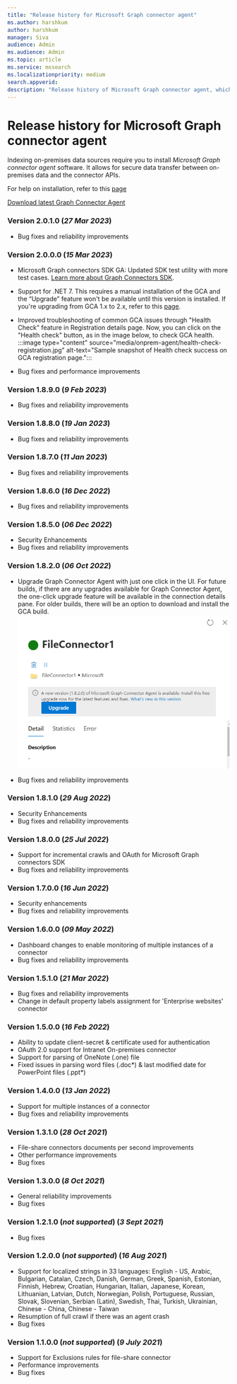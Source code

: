 ```yaml
--- 
title: "Release history for Microsoft Graph connector agent" 
ms.author: harshkum 
author: harshkum
manager: Siva
audience: Admin
ms.audience: Admin 
ms.topic: article 
ms.service: mssearch 
ms.localizationpriority: medium 
search.appverid: 
description: "Release history of Microsoft Graph connector agent, which is used to index the on-premises data sources using Microsoft built connectors" 
--- 
```


# Release history for Microsoft Graph connector agent

Indexing on-premises data sources require you to install *Microsoft Graph connector agent* software. It allows for secure data transfer between on-premises data and the connector APIs.

For help on installation, refer to this [page](graph-connector-agent.md#installation)

[Download latest Graph Connector Agent](https://aka.ms/gca)

### Version 2.0.1.0 (*27 Mar 2023*)

* Bug fixes and reliability improvements

### Version 2.0.0.0 (*15 Mar 2023*)

* Microsoft Graph connectors SDK GA: Updated SDK test utility with more test cases. [Learn more about Graph Connectors SDK](/graph/custom-connector-sdk-overview).
* Support for .NET 7. This requires a manual installation of the GCA and the “Upgrade” feature won't be available until this version is installed. If you're upgrading from GCA 1.x to 2.x, refer to this [page](graph-connector-agent.md).
* Improved troubleshooting of common GCA issues through "Health Check" feature in Registration details page. Now, you can click on the "Health check" button, as in the image below, to check GCA health.
:::image type="content" source="media/onprem-agent/health-check-registration.jpg" alt-text="Sample snapshot of Health check success on GCA registration page.":::

* Bug fixes and performance improvements

### Version 1.8.9.0 (*9 Feb 2023*)

* Bug fixes and reliability improvements

### Version 1.8.8.0 (*19 Jan 2023*)

* Bug fixes and reliability improvements

### Version 1.8.7.0 (*11 Jan 2023*)

* Bug fixes and reliability improvements

### Version 1.8.6.0 (*16 Dec 2022*)

* Bug fixes and reliability improvements

### Version 1.8.5.0 (*06 Dec 2022*)

* Security Enhancements
* Bug fixes and reliability improvements

### Version 1.8.2.0 (*06 Oct 2022*)

* Upgrade Graph Connector Agent with just one click in the UI. For future builds, if there are any upgrades available for Graph Connector Agent, the one-click upgrade feature will be available in the connection details pane. For older builds, there will be an option to download and install the GCA build.
![Sample snapshot of how to upgrade GCA with one-click from the connection pane.](media/gca-releases/one-click-upgrade.png)

* Bug fixes and reliability improvements

### Version 1.8.1.0 (*29 Aug 2022*)

* Security Enhancements
* Bug fixes and reliability improvements

### Version 1.8.0.0 (*25 Jul 2022*)

* Support for incremental crawls and OAuth for Microsoft Graph connectors SDK
* Bug fixes and reliability improvements

### Version 1.7.0.0 (*16 Jun 2022*)

* Security enhancements
* Bug fixes and reliability improvements

### Version 1.6.0.0 (*09 May 2022*)

* Dashboard changes to enable monitoring of multiple instances of a connector
* Bug fixes and reliability improvements

### Version 1.5.1.0 (*21 Mar 2022*)

* Bug fixes and reliability improvements
* Change in default property labels assignment for 'Enterprise websites' connector

### Version 1.5.0.0 (*16 Feb 2022*)

* Ability to update client-secret & certificate used for authentication 
* OAuth 2.0 support for Intranet On-premises connector 
* Support for parsing of OneNote (.one) file 
* Fixed issues in parsing word files (.doc*) & last modified date for PowerPoint files (.ppt*) 

### Version 1.4.0.0 (*13 Jan 2022*)

* Support for multiple instances of a connector
* Bug fixes and reliability improvements

### Version 1.3.1.0 (*28 Oct 2021*)

* File-share connectors documents per second improvements
* Other performance improvements
* Bug fixes

### Version 1.3.0.0 (*8 Oct 2021*)

* General reliability improvements
* Bug fixes

### Version 1.2.1.0 (*not supported*) (*3 Sept 2021*)

* Bug fixes

### Version 1.2.0.0 (*not supported*) (*16 Aug 2021*)

* Support for localized strings in 33 languages: English - US, Arabic, Bulgarian, Catalan, Czech, Danish, German, Greek, Spanish, Estonian, Finnish, Hebrew, Croatian, Hungarian, Italian, Japanese, Korean, Lithuanian, Latvian, Dutch, Norwegian, Polish, Portuguese, Russian, Slovak, Slovenian, Serbian (Latin), Swedish, Thai, Turkish, Ukrainian, Chinese - China, Chinese - Taiwan
* Resumption of full crawl if there was an agent crash
* Bug fixes

### Version 1.1.0.0 (*not supported*) (*9 July 2021*)

* Support for Exclusions rules for file-share connector
* Performance improvements
* Bug fixes
